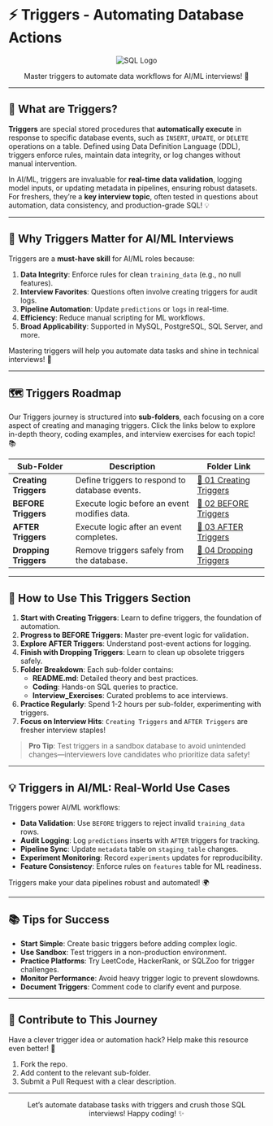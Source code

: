 # ⚡ Triggers - Automating Database Actions

<div align="center">
  <img src="https://img.shields.io/badge/SQL-4479A1?style=for-the-badge&logo=postgresql&logoColor=white" alt="SQL Logo" />
</div>

<p align="center">Master triggers to automate data workflows for AI/ML interviews! 🚀</p>

---

## 🌟 What are Triggers?

**Triggers** are special stored procedures that **automatically execute** in response to specific database events, such as `INSERT`, `UPDATE`, or `DELETE` operations on a table. Defined using Data Definition Language (DDL), triggers enforce rules, maintain data integrity, or log changes without manual intervention.

In AI/ML, triggers are invaluable for **real-time data validation**, logging model inputs, or updating metadata in pipelines, ensuring robust datasets. For freshers, they’re a **key interview topic**, often tested in questions about automation, data consistency, and production-grade SQL! 💡

---

## 🎯 Why Triggers Matter for AI/ML Interviews

Triggers are a **must-have skill** for AI/ML roles because:

1. **Data Integrity**: Enforce rules for clean `training_data` (e.g., no null features).
2. **Interview Favorites**: Questions often involve creating triggers for audit logs.
3. **Pipeline Automation**: Update `predictions` or `logs` in real-time.
4. **Efficiency**: Reduce manual scripting for ML workflows.
5. **Broad Applicability**: Supported in MySQL, PostgreSQL, SQL Server, and more.

Mastering triggers will help you automate data tasks and shine in technical interviews! 🌟

---

## 🗺️ Triggers Roadmap

Our Triggers journey is structured into **sub-folders**, each focusing on a core aspect of creating and managing triggers. Click the links below to explore in-depth theory, coding examples, and interview exercises for each topic! 📚

| Sub-Folder | Description | Folder Link |
|------------|-------------|-------------|
| **Creating Triggers** | Define triggers to respond to database events. | [📂 01 Creating Triggers](./01%20Creating%20Triggers) |
| **BEFORE Triggers** | Execute logic before an event modifies data. | [📂 02 BEFORE Triggers](./02%20BEFORE%20Triggers) |
| **AFTER Triggers** | Execute logic after an event completes. | [📂 03 AFTER Triggers](./03%20AFTER%20Triggers) |
| **Dropping Triggers** | Remove triggers safely from the database. | [📂 04 Dropping Triggers](./04%20Dropping%20Triggers) |

---

## 🚀 How to Use This Triggers Section

1. **Start with Creating Triggers**: Learn to define triggers, the foundation of automation.
2. **Progress to BEFORE Triggers**: Master pre-event logic for validation.
3. **Explore AFTER Triggers**: Understand post-event actions for logging.
4. **Finish with Dropping Triggers**: Learn to clean up obsolete triggers safely.
5. **Folder Breakdown**: Each sub-folder contains:
   - **README.md**: Detailed theory and best practices.
   - **Coding**: Hands-on SQL queries to practice.
   - **Interview_Exercises**: Curated problems to ace interviews.
6. **Practice Regularly**: Spend 1-2 hours per sub-folder, experimenting with triggers.
7. **Focus on Interview Hits**: `Creating Triggers` and `AFTER Triggers` are fresher interview staples!

> **Pro Tip**: Test triggers in a sandbox database to avoid unintended changes—interviewers love candidates who prioritize data safety!

---

## 💡 Triggers in AI/ML: Real-World Use Cases

Triggers power AI/ML workflows:

- **Data Validation**: Use `BEFORE` triggers to reject invalid `training_data` rows.
- **Audit Logging**: Log `predictions` inserts with `AFTER` triggers for tracking.
- **Pipeline Sync**: Update `metadata` table on `staging_table` changes.
- **Experiment Monitoring**: Record `experiments` updates for reproducibility.
- **Feature Consistency**: Enforce rules on `features` table for ML readiness.

Triggers make your data pipelines robust and automated! 🌍

---

## 📚 Tips for Success

- **Start Simple**: Create basic triggers before adding complex logic.
- **Use Sandbox**: Test triggers in a non-production environment.
- **Practice Platforms**: Try LeetCode, HackerRank, or SQLZoo for trigger challenges.
- **Monitor Performance**: Avoid heavy trigger logic to prevent slowdowns.
- **Document Triggers**: Comment code to clarify event and purpose.

---

## 🤝 Contribute to This Journey

Have a clever trigger idea or automation hack? Help make this resource even better! 🌟
1. Fork the repo.
2. Add content to the relevant sub-folder.
3. Submit a Pull Request with a clear description.

---

<div align="center">
  <p>Let’s automate database tasks with triggers and crush those SQL interviews! Happy coding! ✨</p>
</div>